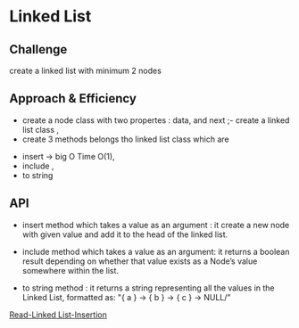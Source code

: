 
# Linked List

## Challenge
create a linked list with minimum 2 nodes

## Approach & Efficiency
- create a node class with two propertes : data, and next ;- create a linked list class , 
- create 3 methods belongs tho linked list class which are
* insert -> big O Time O(1), 
* include ,
* to string

## API
- insert method which takes a value as an argument : it create a new node with given value and add it to the head of the linked list.

- include method which takes a value as an argument: it returns a boolean result depending on whether that value exists as a Node’s value somewhere within the list.

- to string method  : it returns a string representing all the values in the Linked List, formatted as:
"{ a } -> { b } -> { c } -> NULL/"

[Read-Linked List-Insertion](Readme-insertions.md)
